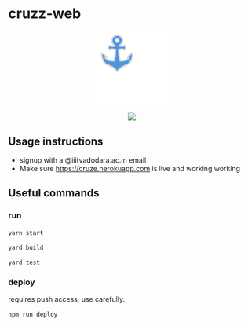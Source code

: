 # cruzz-web
<p align='center'> <img src="src/static/img/index3.svg" align="center" width="150"></p>

<p align="center">
<img src="https://travis-ci.com/mohitkyadav/cruzz-web.svg?token=pLJkWav1wbnbGfoLfZtG&branch=master" align="center">



## Usage instructions
* signup with a @iiitvadodara.ac.in email
* Make sure https://cruze.herokuapp.com is live and working working


## Useful commands

### run
```
yarn start
```
```
yard build
```
```
yard test
```
### deploy
requires push access, use carefully.
```
npm run deploy
```
